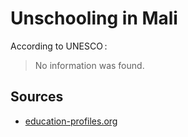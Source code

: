 # Unschooling in Mali

According to UNESCO :

> No information was found.

## Sources

* [education-profiles.org](https://education-profiles.org/fr/afrique-sub-saharienne/mali/~acteurs-non-etatiques-dans-leducation)
